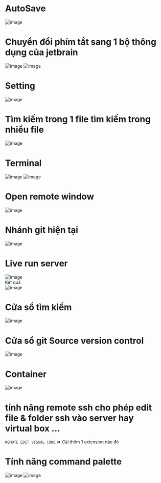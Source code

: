 # AutoSave
![image](https://user-images.githubusercontent.com/6966136/159397126-3eb7d913-3a8a-45ec-af65-194b83758960.png)
# Chuyển đổi phím tắt sang 1 bộ thông dụng của jetbrain
![image](https://user-images.githubusercontent.com/6966136/159396564-1d6234b7-68b5-4a59-bae6-b54a02c9cc91.png)
![image](https://user-images.githubusercontent.com/6966136/159396607-2c13d54c-f255-44b2-b09e-f072af68904b.png)
# Setting
![image](https://user-images.githubusercontent.com/6966136/159397082-daf40492-2ce2-435c-abb7-5254b07f42c7.png)
# Tìm kiếm trong 1 file tìm kiếm trong nhiều file
![image](https://user-images.githubusercontent.com/6966136/159397219-1df659f4-89a8-4630-b267-9a9d55e5ae32.png)
# Terminal 
![image](https://user-images.githubusercontent.com/6966136/159397502-473164fa-a998-4532-b5b1-10f6a58310b2.png)
![image](https://user-images.githubusercontent.com/6966136/159397423-db1d1b2c-7dae-473f-8c0b-2a17f53c0920.png)
# Open remote window
![image](https://user-images.githubusercontent.com/6966136/159397664-709cfacc-62b9-48f3-9574-68e2b9152d6e.png)
# Nhánh git hiện tại 
![image](https://user-images.githubusercontent.com/6966136/159397704-2e96ead2-6b18-403d-b8ee-4e628c06061b.png)
# Live run server 
![image](https://user-images.githubusercontent.com/6966136/159397911-9c91af7c-bfb3-42fd-8bd2-8c8f79abf41b.png)  
Kết quả   
![image](https://user-images.githubusercontent.com/6966136/159397958-f395f6de-fa02-4c91-b5b6-7b078b1fc956.png)
# Cửa sổ tìm kiếm 
![image](https://user-images.githubusercontent.com/6966136/159398096-5c3decd9-4a75-4e69-98e9-abff8eb00f20.png)
# Cửa sổ git Source version control
![image](https://user-images.githubusercontent.com/6966136/159398135-b853d0b7-26a3-4b45-962c-54637cef20fb.png)
# Container 
![image](https://user-images.githubusercontent.com/6966136/159398206-7919d146-9d7b-4772-95ca-6980b050d1cd.png)

# tính năng remote ssh cho phép edit file & folder ssh vào server hay virtual box ...
``` REMOTE EDIT VISUAL CODE ``` => Cài thêm 1 extension nào đó 
# Tính năng command palette 
![image](https://user-images.githubusercontent.com/6966136/159396143-721d483a-9b01-411e-9ca4-9924cfc0f7ef.png)
![image](https://user-images.githubusercontent.com/6966136/159396194-0d9cb514-f737-4415-87d7-984606d0cee2.png)



